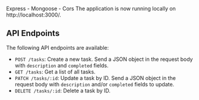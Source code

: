 Express - Mongoose - Cors
The application is now running locally on http://localhost:3000/.

## API Endpoints

The following API endpoints are available:

- `POST /tasks`: Create a new task. Send a JSON object in the request body with `description` and `completed` fields.
- `GET /tasks`: Get a list of all tasks.
- `PATCH /tasks/:id`: Update a task by ID. Send a JSON object in the request body with `description` and/or `completed` fields to update.
- `DELETE /tasks/:id`: Delete a task by ID.
